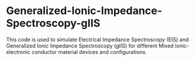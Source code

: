# Generalized-Ionic-Impedance-Spectroscopy-gIIS
This code is used to simulate Electrical Impedance Spectroscopy (EIS) and Generalized Ionic Impedance Spectroscopy (gIIS) for different Mixed ionic-electronic conductor material devices and configurations.

